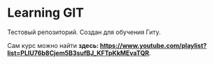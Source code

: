 # Learning GIT

Тестовый репозиторий.
Создан для обучения Гиту.

Сам курс можно найти **здесь: https://www.youtube.com/playlist?list=PLIU76b8Cjem5B3sufBJ_KFTpKkMEvaTQR**.
